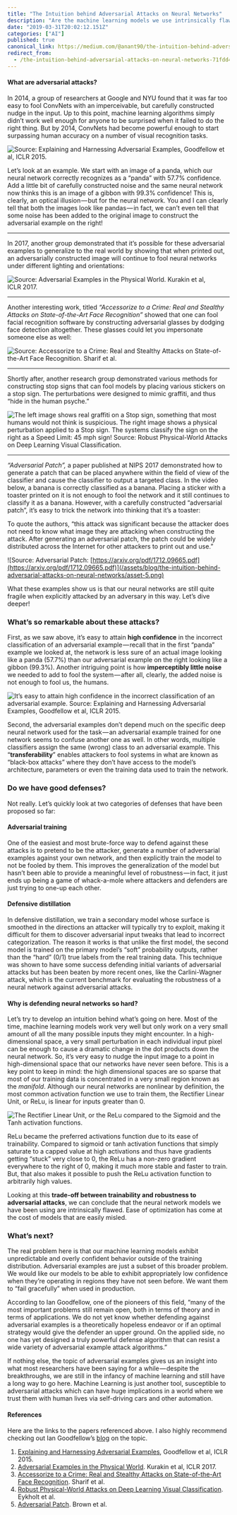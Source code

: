 ```yaml
---
title: "The Intuition behind Adversarial Attacks on Neural Networks"
description: "Are the machine learning models we use intrinsically flawed?"
date: "2019-03-31T20:02:12.151Z"
categories: ["AI"]
published: true
canonical_link: https://medium.com/@anant90/the-intuition-behind-adversarial-attacks-on-neural-networks-71fdd427a33b
redirect_from:
  - /the-intuition-behind-adversarial-attacks-on-neural-networks-71fdd427a33b
---
```


#### What are adversarial attacks?

In 2014, a group of researchers at Google and NYU found that it was far too easy to fool ConvNets with an imperceivable, but carefully constructed nudge in the input. Up to this point, machine learning algorithms simply didn’t work well enough for anyone to be surprised when it failed to do the right thing. But by 2014, ConvNets had become powerful enough to start surpassing human accuracy on a number of visual recognition tasks.

![Source: [_Explaining and Harnessing Adversarial Examples_](https://arxiv.org/abs/1412.6572)_, Goodfellow et al, ICLR 2015._](/assets/blog/the-intuition-behind-adversarial-attacks-on-neural-networks/asset-1.png)

Let’s look at an example. We start with an image of a panda, which our neural network correctly recognizes as a “panda” with 57.7% confidence. Add a little bit of carefully constructed noise and the same neural network now thinks this is an image of a gibbon with 99.3% confidence! This is, clearly, an optical illusion — but for the neural network. You and I can clearly tell that both the images look like pandas — in fact, we can’t even tell that some noise has been added to the original image to construct the adversarial example on the right!

---

In 2017, another group demonstrated that it’s possible for these adversarial examples to generalize to the real world by showing that when printed out, an adversarially constructed image will continue to fool neural networks under different lighting and orientations:

![Source: [Adversarial Examples in the Physical World](https://arxiv.org/pdf/1607.02533.pdf). Kurakin et al, ICLR 2017.](/assets/blog/the-intuition-behind-adversarial-attacks-on-neural-networks/asset-2.png)

---

Another interesting work, titled _“Accessorize to a Crime: Real and Stealthy Attacks on State-of-the-Art Face Recognition”_ showed that one can fool facial recognition software by constructing adversarial glasses by dodging face detection altogether. These glasses could let you impersonate someone else as well:

![Source: [_Accessorize to a Crime: Real and Stealthy Attacks on State-of-the-Art Face Recognition_](https://www.cs.cmu.edu/~sbhagava/papers/face-rec-ccs16.pdf)_. Sharif et al._](/assets/blog/the-intuition-behind-adversarial-attacks-on-neural-networks/asset-3.png)

---

Shortly after, another research group demonstrated various methods for constructing stop signs that can fool models by placing various stickers on a stop sign. The perturbations were designed to mimic graffiti, and thus “hide in the human psyche.”

![The left image shows real graffiti on a Stop sign, something that most humans would not think is suspicious. The right image shows a physical perturbation applied to a Stop sign. The systems classify the sign on the right as a Speed Limit: 45 mph sign! Source: [Robust Physical-World Attacks on Deep Learning Visual Classification](https://arxiv.org/pdf/1707.08945.pdf).](/assets/blog/the-intuition-behind-adversarial-attacks-on-neural-networks/asset-4.png)

---

_“Adversarial Patch”,_ a paper published at NIPS 2017 demonstrated how to generate a patch that can be placed anywhere within the field of view of the classifier and cause the classifier to output a targeted class. In the video below, a banana is correctly classified as a banana. Placing a sticker with a toaster printed on it is not enough to fool the network and it still continues to classify it as a banana. However, with a carefully constructed “adversarial patch”, it’s easy to trick the network into thinking that it’s a toaster:

To quote the authors, “this attack was significant because the attacker does not need to know what image they are attacking when constructing the attack. After generating an adversarial patch, the patch could be widely distributed across the Internet for other attackers to print out and use.”

![Source: Adversarial Patch: [https://arxiv.org/pdf/1712.09665.pdf](https://arxiv.org/pdf/1712.09665.pdf)](/assets/blog/the-intuition-behind-adversarial-attacks-on-neural-networks/asset-5.png)

What these examples show us is that our neural networks are still quite fragile when explicitly attacked by an adversary in this way. Let’s dive deeper!

### What’s so remarkable about these attacks?

First, as we saw above, it’s easy to attain **high confidence** in the incorrect classification of an adversarial example — recall that in the first “panda” example we looked at, the network is less sure of an actual image looking like a panda (57.7%) than our adversarial example on the right looking like a gibbon (99.3%). Another intriguing point is how **imperceptibly little noise** we needed to add to fool the system — after all, clearly, the added noise is not enough to fool us, the humans.

![It’s easy to attain **high confidence** in the incorrect classification of an adversarial example. Source: [_Explaining and Harnessing Adversarial Examples_](https://arxiv.org/abs/1412.6572)_, Goodfellow et al, ICLR 2015._](/assets/blog/the-intuition-behind-adversarial-attacks-on-neural-networks/asset-6.png)

Second, the adversarial examples don’t depend much on the specific deep neural network used for the task — an adversarial example trained for one network seems to confuse another one as well. In other words, multiple classifiers assign the same (wrong) class to an adversarial example. This “**transferability**” enables attackers to fool systems in what are known as “black-box attacks” where they don’t have access to the model’s architecture, parameters or even the training data used to train the network.

### Do we have good defenses?

Not really. Let’s quickly look at two categories of defenses that have been proposed so far:

#### Adversarial training

One of the easiest and most brute-force way to defend against these attacks is to pretend to be the attacker, generate a number of adversarial examples against your own network, and then explicitly train the model to not be fooled by them. This improves the generalization of the model but hasn’t been able to provide a meaningful level of robustness — in fact, it just ends up being a game of whack-a-mole where attackers and defenders are just trying to one-up each other.

#### Defensive distillation

In defensive distillation, we train a secondary model whose surface is smoothed in the directions an attacker will typically try to exploit, making it difficult for them to discover adversarial input tweaks that lead to incorrect categorization. The reason it works is that unlike the first model, the second model is trained on the primary model’s “soft” probability outputs, rather than the “hard” (0/1) true labels from the real training data. This technique was shown to have some success defending initial variants of adversarial attacks but has been beaten by more recent ones, like the Carlini-Wagner attack, which is the current benchmark for evaluating the robustness of a neural network against adversarial attacks.

#### Why is defending neural networks so hard?

Let’s try to develop an intuition behind what’s going on here. Most of the time, machine learning models work very well but only work on a very small amount of all the many possible inputs they might encounter. In a high-dimensional space, a very small perturbation in each individual input pixel can be enough to cause a dramatic change in the dot products down the neural network. So, it’s very easy to nudge the input image to a point in high-dimensional space that our networks have never seen before. This is a key point to keep in mind: the high dimensional spaces are so sparse that most of our training data is concentrated in a very small region known as the _manifold_. Although our neural networks are nonlinear by definition, the most common activation function we use to train them, the Rectifier Linear Unit, or ReLu, is linear for inputs greater than 0.

![The Rectifier Linear Unit, or the ReLu compared to the Sigmoid and the Tanh activation functions.](/assets/blog/the-intuition-behind-adversarial-attacks-on-neural-networks/asset-7.png)

ReLu became the preferred activations function due to its ease of trainability. Compared to sigmoid or tanh activation functions that simply saturate to a capped value at high activations and thus have gradients getting “stuck” very close to 0, the ReLu has a non-zero gradient everywhere to the right of 0, making it much more stable and faster to train. But, that also makes it possible to push the ReLu activation function to arbitrarily high values.

Looking at this **trade-off between trainability and robustness to adversarial attacks**, we can conclude that the neural network models we have been using are intrinsically flawed. Ease of optimization has come at the cost of models that are easily misled.

### What’s next?

The real problem here is that our machine learning models exhibit unpredictable and overly confident behavior outside of the training distribution. Adversarial examples are just a subset of this broader problem. We would like our models to be able to exhibit appropriately low confidence when they’re operating in regions they have not seen before. We want them to “fail gracefully” when used in production.

According to Ian Goodfellow, one of the pioneers of this field, “many of the most important problems still remain open, both in terms of theory and in terms of applications. We do not yet know whether defending against adversarial examples is a theoretically hopeless endeavor or if an optimal strategy would give the defender an upper ground. On the applied side, no one has yet designed a truly powerful defense algorithm that can resist a wide variety of adversarial example attack algorithms.”

If nothing else, the topic of adversarial examples gives us an insight into what most researchers have been saying for a while — despite the breakthroughs, we are still in the infancy of machine learning and still have a long way to go here. Machine Learning is just another tool, susceptible to adversarial attacks which can have huge implications in a world where we trust them with human lives via self-driving cars and other automation.

#### References

Here are the links to the papers referenced above. I also highly recommend checking out Ian Goodfellow’s [blog](http://www.cleverhans.io) on the topic.

1.  [Explaining and Harnessing Adversarial Examples](https://arxiv.org/abs/1412.6572), Goodfellow et al, ICLR 2015.
2.  [Adversarial Examples in the Physical World](https://arxiv.org/pdf/1607.02533.pdf). Kurakin et al, ICLR 2017.
3.  [Accessorize to a Crime: Real and Stealthy Attacks on State-of-the-Art Face Recognition](https://www.cs.cmu.edu/~sbhagava/papers/face-rec-ccs16.pdf). Sharif et al.
4.  [Robust Physical-World Attacks on Deep Learning Visual Classification](https://arxiv.org/pdf/1707.08945.pdf). Eykholt et al.
5.  [Adversarial Patch](https://arxiv.org/pdf/1712.09665.pdf). Brown et al.

